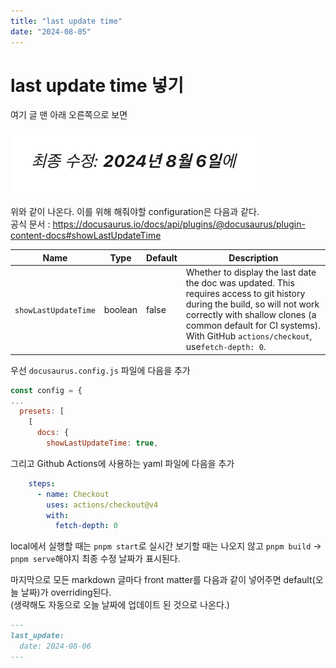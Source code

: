 ```yaml
---
title: "last update time"
date: "2024-08-05"
---
```


# last update time 넣기
여기 글 맨 아래 오른쪽으로 보면  
 
![](./_images/Pasted%20image%2020240806225329.png)  

위와 같이 나온다. 이를 위해 해줘야할 configuration은 다음과 같다.  
공식 문서 : https://docusaurus.io/docs/api/plugins/@docusaurus/plugin-content-docs#showLastUpdateTime  

| Name                 | Type    | Default | Description                                                                                                                                                                                                                                        |
| -------------------- | ------- | ------- | -------------------------------------------------------------------------------------------------------------------------------------------------------------------------------------------------------------------------------------------------- |
| `showLastUpdateTime` | boolean | false   | Whether to display the last date the doc was updated. This requires access to git history during the build, so will not work correctly with shallow clones (a common default for CI systems). With GitHub `actions/checkout`, use`fetch-depth: 0`. |
  
우선 `docusaurus.config.js` 파일에 다음을 추가  
  
```js title="docusaurus.config.js" {6}
const config = {
...
  presets: [
    [
      docs: {
        showLastUpdateTime: true,
```
  
그리고 Github Actions에 사용하는 yaml 파일에 다음을 추가  
  
```yml title=".github/workflows/publish.yml" {4,5}
    steps:
      - name: Checkout
        uses: actions/checkout@v4
        with:
          fetch-depth: 0
```

local에서 실행할 때는 `pnpm start`로 실시간 보기할 때는 나오지 않고 `pnpm build` → `pnpm serve`해야지 최종 수정 날짜가 표시된다.  
  
마지막으로 모든 markdown 글마다 front matter를 다음과 같이 넣어주면 default(오늘 날짜)가 overriding된다.  
(생략해도 자동으로 오늘 날짜에 업데이트 된 것으로 나온다.)  
  
```md
---
last_update:
  date: 2024-08-06
---
```